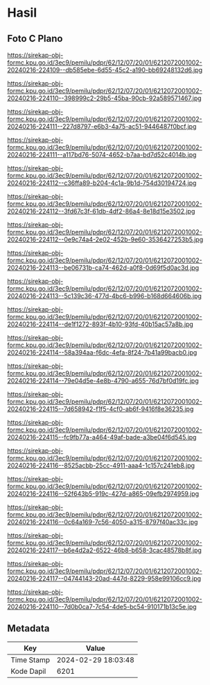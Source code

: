 # Hasil

## Foto C Plano

https://sirekap-obj-formc.kpu.go.id/3ec9/pemilu/pdpr/62/12/07/20/01/6212072001002-20240216-224109--db585ebe-6d55-45c2-a190-bb69248132d6.jpg

https://sirekap-obj-formc.kpu.go.id/3ec9/pemilu/pdpr/62/12/07/20/01/6212072001002-20240216-224110--398999c2-29b5-45ba-90cb-92a589571467.jpg

https://sirekap-obj-formc.kpu.go.id/3ec9/pemilu/pdpr/62/12/07/20/01/6212072001002-20240216-224111--227d8797-e6b3-4a75-ac51-9446487f0bcf.jpg

https://sirekap-obj-formc.kpu.go.id/3ec9/pemilu/pdpr/62/12/07/20/01/6212072001002-20240216-224111--a117bd76-5074-4652-b7aa-bd7d52c4014b.jpg

https://sirekap-obj-formc.kpu.go.id/3ec9/pemilu/pdpr/62/12/07/20/01/6212072001002-20240216-224112--c36ffa89-b204-4c1a-9b1d-754d30194724.jpg

https://sirekap-obj-formc.kpu.go.id/3ec9/pemilu/pdpr/62/12/07/20/01/6212072001002-20240216-224112--3fd67c3f-61db-4df2-86a4-8e18d15e3502.jpg

https://sirekap-obj-formc.kpu.go.id/3ec9/pemilu/pdpr/62/12/07/20/01/6212072001002-20240216-224112--0e9c74a4-2e02-452b-9e60-3536427253b5.jpg

https://sirekap-obj-formc.kpu.go.id/3ec9/pemilu/pdpr/62/12/07/20/01/6212072001002-20240216-224113--be06731b-ca74-462d-a0f8-0d69f5d0ac3d.jpg

https://sirekap-obj-formc.kpu.go.id/3ec9/pemilu/pdpr/62/12/07/20/01/6212072001002-20240216-224113--5c139c36-477d-4bc6-b996-b168d664606b.jpg

https://sirekap-obj-formc.kpu.go.id/3ec9/pemilu/pdpr/62/12/07/20/01/6212072001002-20240216-224114--de1f1272-893f-4b10-93fd-40b15ac57a8b.jpg

https://sirekap-obj-formc.kpu.go.id/3ec9/pemilu/pdpr/62/12/07/20/01/6212072001002-20240216-224114--58a394aa-f6dc-4efa-8f24-7b41a99bacb0.jpg

https://sirekap-obj-formc.kpu.go.id/3ec9/pemilu/pdpr/62/12/07/20/01/6212072001002-20240216-224114--79e04d5e-4e8b-4790-a655-76d7bf0d19fc.jpg

https://sirekap-obj-formc.kpu.go.id/3ec9/pemilu/pdpr/62/12/07/20/01/6212072001002-20240216-224115--7d658942-f1f5-4cf0-ab6f-9416f8e36235.jpg

https://sirekap-obj-formc.kpu.go.id/3ec9/pemilu/pdpr/62/12/07/20/01/6212072001002-20240216-224115--fc9fb77a-a464-49af-bade-a3be04f6d545.jpg

https://sirekap-obj-formc.kpu.go.id/3ec9/pemilu/pdpr/62/12/07/20/01/6212072001002-20240216-224116--8525acbb-25cc-4911-aaa4-1c157c241eb8.jpg

https://sirekap-obj-formc.kpu.go.id/3ec9/pemilu/pdpr/62/12/07/20/01/6212072001002-20240216-224116--52f643b5-919c-427d-a865-09efb2974959.jpg

https://sirekap-obj-formc.kpu.go.id/3ec9/pemilu/pdpr/62/12/07/20/01/6212072001002-20240216-224116--0c64a169-7c56-4050-a315-8797f40ac33c.jpg

https://sirekap-obj-formc.kpu.go.id/3ec9/pemilu/pdpr/62/12/07/20/01/6212072001002-20240216-224117--b6e4d2a2-6522-46b8-b658-3cac48578b8f.jpg

https://sirekap-obj-formc.kpu.go.id/3ec9/pemilu/pdpr/62/12/07/20/01/6212072001002-20240216-224117--04744143-20ad-447d-8229-958e99106cc9.jpg

https://sirekap-obj-formc.kpu.go.id/3ec9/pemilu/pdpr/62/12/07/20/01/6212072001002-20240216-224110--7d0b0ca7-7c54-4de5-bc54-910171b13c5e.jpg


## Metadata

| Key        | Value               |
| ---------- | ------------------- |
| Time Stamp | 2024-02-29 18:03:48 |
| Kode Dapil | 6201                |



